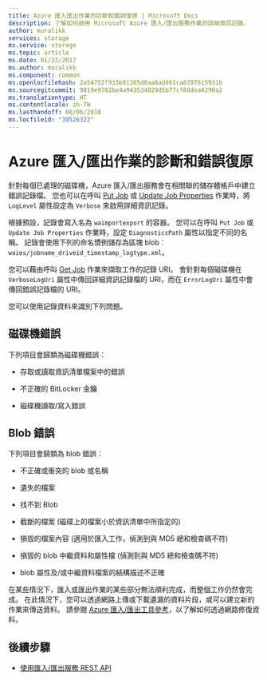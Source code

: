 ```yaml
---
title: Azure 匯入匯出作業的診斷和錯誤復原 | Microsoft Docs
description: 了解如何啟用 Microsoft Azure 匯入/匯出服務作業的詳細資訊記錄。
author: muralikk
services: storage
ms.service: storage
ms.topic: article
ms.date: 01/23/2017
ms.author: muralikk
ms.component: common
ms.openlocfilehash: 2a54752f933b91265d0aa8add61ca0707615931b
ms.sourcegitcommit: 9819e9782be4a943534829d5b77cf60dea4290a2
ms.translationtype: HT
ms.contentlocale: zh-TW
ms.lasthandoff: 08/06/2018
ms.locfileid: "39526322"
---
```

# <a name="diagnostics-and-error-recovery-for-azure-importexport-jobs"></a>Azure 匯入/匯出作業的診斷和錯誤復原
針對每個已處理的磁碟機，Azure 匯入/匯出服務會在相關聯的儲存體帳戶中建立錯誤記錄檔。 您也可以在呼叫 [Put Job](/rest/api/storageimportexport/jobs#Jobs_CreateOrUpdate) 或 [Update Job Properties](/rest/api/storageimportexport/jobs#Jobs_Update) 作業時，將 `LogLevel` 屬性設定為 `Verbose` 來啟用詳細資訊記錄。

 根據預設，記錄會寫入名為 `waimportexport` 的容器。 您可以在呼叫 `Put Job` 或 `Update Job Properties` 作業時，設定 `DiagnosticsPath` 屬性以指定不同的名稱。 記錄會使用下列的命名慣例儲存為區塊 blob︰`waies/jobname_driveid_timestamp_logtype.xml`。

 您可以藉由呼叫 [Get Job](/rest/api/storageimportexport/jobs#Jobs_Get) 作業來擷取工作的記錄 URI。 會針對每個磁碟機在 `VerboseLogUri` 屬性中傳回詳細資訊記錄檔的 URI，而在 `ErrorLogUri` 屬性中會傳回錯誤記錄檔的 URI。

您可以使用記錄資料來識別下列問題。

## <a name="drive-errors"></a>磁碟機錯誤

下列項目會歸類為磁碟機錯誤：

-   存取或讀取資訊清單檔案中的錯誤

-   不正確的 BitLocker 金鑰

-   磁碟機讀取/寫入錯誤

## <a name="blob-errors"></a>Blob 錯誤

下列項目會歸類為 blob 錯誤：

-   不正確或衝突的 blob 或名稱

-   遺失的檔案

-   找不到 Blob

-   截斷的檔案 (磁碟上的檔案小於資訊清單中所指定的)

-   損毀的檔案內容 (適用於匯入工作，偵測到與 MD5 總和檢查碼不符)

-   損毀的 blob 中繼資料和屬性檔 (偵測到與 MD5 總和檢查碼不符)

-   blob 屬性及/或中繼資料檔案的結構描述不正確

在某些情況下，匯入或匯出作業的某些部分無法順利完成，而整個工作仍然會完成。 在此情況下，您可以透過網路上傳或下載遺漏的資料片段，或可以建立新的作業來傳送資料。 請參閱 [Azure 匯入/匯出工具參考](storage-import-export-tool-how-to-v1.md)，以了解如何透過網路修復資料。

## <a name="next-steps"></a>後續步驟

* [使用匯入/匯出服務 REST API](storage-import-export-using-the-rest-api.md)
